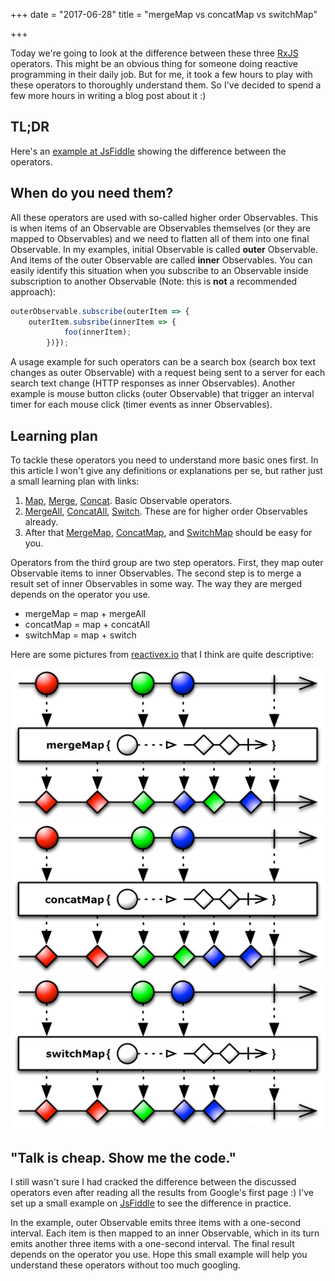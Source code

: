 +++
date = "2017-06-28"
title = "mergeMap vs concatMap vs switchMap"

+++

Today we're going to look at the difference between these three [RxJS](http://reactivex.io/rxjs/) operators. This might be an obvious thing for someone doing reactive programming in their daily job. But for me, it took a few hours to play with these operators to thoroughly understand them. So I've decided to spend a few more hours in writing a blog post about it :)

<!--more-->

## TL;DR
Here's an [example at JsFiddle](https://jsfiddle.net/tolikcode/2uqrghy0/) showing the difference between the operators.

## When do you need them?

All these operators are used with so-called higher order Observables. This is when items of an Observable are Observables themselves (or they are mapped to Observables) and we need to flatten all of them into one final Observable. In my examples, initial Observable is called **outer** Observable. And items of the outer Observable are called **inner** Observables. You can easily identify this situation when you subscribe to an Observable inside subscription to another Observable (Note: this is **not** a recommended approach): 

~~~ javascript
outerObservable.subscribe(outerItem => {
    outerItem.subsribe(innerItem => {
            foo(innerItem);
        })});
~~~

A usage example for such operators can be a search box (search box text changes as outer Observable) with a request being sent to a server for each search text change (HTTP responses as inner Observables). Another example is mouse button clicks (outer Observable) that trigger an interval timer for each mouse click (timer events as inner Observables).


## Learning plan

To tackle these operators you need to understand more basic ones first. In this article I won't give any definitions or explanations per se, but rather just a small learning plan with links:

1. [Map](http://reactivex.io/documentation/operators/map.html), [Merge](http://reactivex.io/documentation/operators/merge.html), [Concat](http://reactivex.io/documentation/operators/concat). Basic Observable operators.
2. [MergeAll](http://reactivex.io/rxjs/class/es6/Observable.js~Observable.html#instance-method-mergeAll), [ConcatAll](http://reactivex.io/rxjs/class/es6/Observable.js~Observable.html#instance-method-concatAll), [Switch](http://reactivex.io/documentation/operators/switch.html). These are for higher order Observables already.
3. After that [MergeMap](http://reactivex.io/rxjs/class/es6/Observable.js~Observable.html#instance-method-mergeMap), [ConcatMap](http://reactivex.io/rxjs/class/es6/Observable.js~Observable.html#instance-method-concatMap), and [SwitchMap](http://reactivex.io/rxjs/class/es6/Observable.js~Observable.html#instance-method-switchMap) should be easy for you.

Operators from the third group are two step operators. First, they map outer Observable items to inner Observables. The second step is to merge a result set of inner Observables in some way. The way they are merged depends on the operator you use. 

- mergeMap = map + mergeAll
- concatMap = map + concatAll
- switchMap = map + switch

Here are some pictures from [reactivex.io](http://reactivex.io) that I think are quite descriptive:

<div class="standardBorder verticalMargins" markdown="1">
	<img src="/images/mergeMap.png">
</div>

<div class="standardBorder verticalMargins" markdown="1">
	<img src="/images/concatMap.png">
</div>

<div class="standardBorder verticalMargins" markdown="1">
	<img src="/images/switchMap.png">
</div>

## "Talk is cheap. Show me the code."

I still wasn't sure I had cracked the difference between the discussed operators even after reading all the results from Google's first page :)
I've set up a small example on [JsFiddle](https://jsfiddle.net/tolikcode/2uqrghy0/) to see the difference in practice.

In the example, outer Observable emits three items with a one-second interval. Each item is then mapped to an inner Observable, which in its turn emits another three items with a one-second interval.
The final result depends on the operator you use. Hope this small example will help you understand these operators without too much googling.
